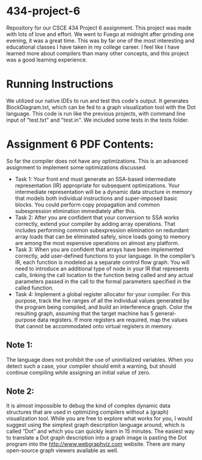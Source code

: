 # 434-project-6
Repository for our CSCE 434 Project 6 assignment.
This project was made with lots of love and effort. We went to Fuego at midnight after grinding one evening, it was a great time.
This was by far one of the most interesting and educational classes I have taken in my college career. I feel like I have learned more about compilers than many other concepts, and this project was a good learning experience.

# Running Instructions
We utilized our native IDEs to run and test this code's output. It generates BlockDiagram.txt, which can be fed to a graph visualization tool with the Dot language.
This code is run like the previous projects, with command line input of "test.txt" and "test.in". We included some tests in the tests folder.

# Assignment 6 PDF Contents:
So far the compiler does not have any optimizations. This is an advanced assignment to implement some
optimizations discussed.
- Task 1: Your front end must generate an SSA-based intermediate representation (IR) appropriate for
subsequent optimizations. Your intermediate representation will be a dynamic data structure in memory
that models both individual instructions and super-imposed basic blocks. You could perform copy
propagation and common subexpression elimination immediately after this.
- Task 2: After you are confident that your conversion to SSA works correctly, extend your compiler by
adding array operations. That includes performing common subexpression elimination on redundant array
loads that can be eliminated safely, since loads going to memory are among the most expensive operations
on almost any platform.
- Task 3: When you are confident that arrays have been implemented correctly, add user-defined functions
to your language. In the compiler’s IR, each function is modeled as a separate control flow graph. You
will need to introduce an additional type of node in your IR that represents calls, linking the call location
to the function being called and any actual parameters passed in the call to the formal parameters specified
in the called function.
- Task 4: Implement a global register allocator for your compiler. For this purpose, track the live ranges of
all the individual values generated by the program being compiled, and build an interference graph. Color
the resulting graph, assuming that the target machine has 5 general-purpose data registers. If more
registers are required, map the values that cannot be accommodated onto virtual registers in memory.

## Note 1: 
The language does not prohibit the use of uninitialized variables. When you detect such a case, your compiler should emit a warning, but should continue compiling while assigning an initial value of zero.
## Note 2: 
It is almost impossible to debug the kind of complex dynamic data structures that are used in
optimizing compilers without a (graph) visualization tool. While you are free to explore what works for
you, I would suggest using the simplest graph description language around, which is called “Dot” and
which you can quickly learn in 15 minutes. The easiest way to translate a Dot graph description into a
graph image is pasting the Dot program into the http://www.webgraphviz.com website. There are many
open-source graph viewers available as well.
